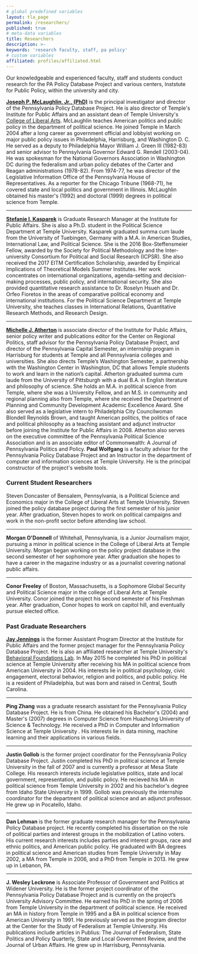 ```yaml
---
# global predefined variables
layout: tla_page
permalink: /researchers/
published: true
# meta-data variables
title: Researchers
description: >-
keywords: 'research faculty, staff, pa policy'
# custom variables
affiliated: profiles/affiliated.html
---
```

Our knowledgeable and experienced faculty, staff and students conduct research for the PA Policy Database Project and various centers, Inststute for Public Policy, within the university and city. 

**[Joseph P. McLaughlin, Jr., (PhD)](https://liberalarts.temple.edu/academics/faculty/mclaughlin-jr-joseph-p)** is the principal investigator and director of the Pennsylvania Policy Database Project. He is also director of Temple's Institute for Public Affairs and an assistant dean of Temple University's [College of Liberal Arts](https://liberalarts.temple.edu/). McLaughlin teaches American politics and public policy in the department of political science. He joined Temple in March 2004 after a long career as government official and lobbyist working on major public policy issues in Philadelphia, Harrisburg, and Washington D. C. He served as a deputy to Philadelphia Mayor William J. Green III (1982-83) and senior advisor to Pennsylvania Governor Edward G. Rendell (2003-04). He was spokesman for the National Governors Association in Washington DC during the federalism and urban policy debates of the Carter and Reagan administrations (1978-82). From 1974-77, he was director of the Legislative Information Office of the Pennsylvania House of Representatives. As a reporter for the Chicago Tribune (1968-71), he covered state and local politics and government in Illinois. McLaughlin obtained his master's (1992) and doctoral (1999) degrees in political science from Temple.

___
 
**[Stefanie I. Kasparek](https://liberalarts.temple.edu/academics/faculty/kasparek-stefanie-i)** is Graduate Research Manager at the  Institute for Public Affairs. She is also a Ph.D. student in the Political Science Department at Temple University. Kasparek graduated summa cum laude from the University of Tuebingen, Germany with a M.A. in American Studies, International Law, and Political Science. She is the 2016 Box-Steffensmeier Fellow, awarded by the Society for Political Methodology and the Inter-university Consortium for Political and Social Research (ICPSR). She also received the 2017 EITM Certification Scholarship, awarded by Empirical Implications of Theoretical Models Summer Institutes. Her work concentrates on international organizations, agenda-setting and decision-making processes, public policy, and international security. She also provided quantitative research assistance to Dr. Roselyn Hsueh and Dr. Orfeo Fioretos in the areas of comparative political economy and international institutions. For the Political Science Department at Temple University, she teaches classes in International Relations, Quantitative Research Methods, and Research Design.

___
 
**[Michelle J. Atherton](https://liberalarts.temple.edu/academics/faculty/atherton-michelle-j)** is associate director of the Institute for Public Affairs, senior policy writer and publications editor for the Center on Regional Politics, staff advisor for the Pennsylvania Policy Database Project, and director of the Pennsylvania Capital Semester, an internship program in Harrisburg for students at Temple and all Pennsylvania colleges and universities.  She also directs Temple’s Washington Semester, a partnership with the Washington Center in Washington, DC that allows Temple students to work and learn in the nation’s capital. Atherton graduated summa cum laude from the University of Pittsburgh with a dual B.A. in English literature and philosophy of science.  She holds an M.A. in political science from Temple, where she was a University Fellow, and an M.S. in community and regional planning also from Temple, where she received the Department of Planning and Community Development Academic Excellence Award. She also served as a legislative intern to Philadelphia City Councilwoman Blondell Reynolds Brown, and taught American politics, the politics of race and political philosophy as a teaching assistant and adjunct instructor before joining the Institute for Public Affairs in 2008. Atherton also serves on the executive committee of the Pennsylvania Political Science Association and is an associate editor of Commonwealth: A Journal of Pennsylvania Politics and Policy.
**Paul Wolfgang** is a faculty advisor for the Pennsylvania Policy Database Project and an Instructor in the department of computer and information sciences at Temple University. He is the principal constructor of the project's website tools.

### Current Student Researchers
Steven Doncaster of Bensalem, Pennsylvania, is a Political Science and Economics major in the College of Liberal Arts at Temple University. Steven joined the policy database project during the first semester of his junior year. After graduation, Steven hopes to work on political campaigns and work in the non-profit sector before attending law school.

___

**Morgan O'Donnell** of Whitehall, Pennsylvania, is a Junior Journalism major, pursuing a minor in political science in the College of Liberal Arts at Temple University. Morgan began working on the policy project database in the second semester of her sophomore year. After graduation she hopes to have a career in the magazine industry or as a journalist covering national public affairs.

___

**Conor Freeley** of Boston, Massachusetts, is a Sophomore Global Security and Political Science major in the college of Liberal Arts at Temple University. Conor joined the project his second semester of his Freshman year. After graduation, Conor hopes to work on capitol hill, and eventually pursue elected office.


### Past Graduate Researchers
**[Jay Jennings](http://sites.temple.edu/jayjennings/)** is the former Assistant Program Director at the Institute for Public Affairs and the former project manager for the Pennsylvania Policy Database Project. He is also an affiliated researcher at Temple University's [Behavioral Foundations Lab](https://sites.temple.edu/foundlab/). In May 2015 he completed his PhD in political science at Temple University after receiving his MA in political science from American University in 2004. His interests lie in political psychology, civic engagement, electoral behavior, religion and politics, and public policy. He is a resident of Philadelphia, but was born and raised in Central, South Carolina.

___
 
**Ping Zhang** was a graduate research assistant for the Pennsylvania Policy Database Project. He is from China. He obtained his Bachelor's (2004) and Master's (2007) degrees in Computer Science from Huazhong University of Science & Technology. He received a PhD in Computer and Information Science at Temple University . His interests lie in data mining, machine learning and their applications in various fields.

___
 
**Justin Gollob** is the former project coordinator for the Pennsylvania Policy Database Project. Justin completed his PhD in political science at Temple University in the fall of 2007 and is currently a professor at Mesa State College. His research interests include legislative politics, state and local government, representation, and public policy. He recieved his MA in political science from Temple University in 2002 and his bachelor's degree from Idaho State University in 1999. Gollob was previously the internship coordinator for the department of political science and an adjunct professor. He grew up in Pocatello, Idaho.

___
 
**Dan Lehman** is the former graduate research manager for the Pennsylvania Policy Database project. He recently completed his dissertation on the role of political parties and interest groups in the mobilization of Latino voters. His current research interests includes parties and interest groups, race and ethnic politics, and American public policy. He graduated with BA degrees in political science and American studies from Temple University in May 2002, a MA from Temple in 2006, and a PhD from Temple in 2013. He grew up in Lebanon, PA.

___
 
**J. Wesley Leckrone** is Associate Professor of Government and Politics at Widener University. He is the former project coordinator of the Pennsylvania Policy Database Project and is currently on the project’s University Advisory Committee. He earned his PhD in the spring of 2006 from Temple University in the department of political science. He received an MA in history from Temple in 1995 and a BA in political science from American University in 1991. He previously served as the program director at the Center for the Study of Federalism at Temple University. His publications include articles in Publius: The Journal of Federalism, State Politics and Policy Quarterly, State and Local Government Review, and the Journal of Urban Affairs. He grew up in Harrisburg, Pennsylvania.
